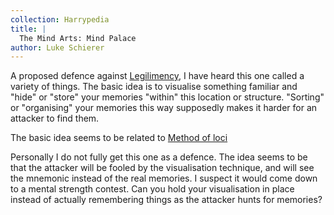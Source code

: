 ```yaml
---
collection: Harrypedia
title: |
  The Mind Arts: Mind Palace
author: Luke Schierer
---
```


A proposed defence against [Legilimency][], I have heard this one called a variety
of things. The basic idea is to visualise something familiar and "hide" or
"store" your memories "within" this location or structure. "Sorting" or
"organising" your memories this way supposedly makes it harder for an attacker
to find them.

The basic idea seems to be related to [Method of loci](https://en.wikipedia.org/wiki/Method_of_loci)

Personally I do not fully get this one as a defence. The idea seems to be that
the attacker will be fooled by the visualisation technique, and will see the
mnemonic instead of the real memories. I suspect it would come down to a mental
strength contest. Can you hold your visualisation in place instead of actually
remembering things as the attacker hunts for memories?

[Occlumency]: /harrypedia/magic/the_mind_arts/occlumency/
[Legilimency]: /harrypedia/magic/the_mind_arts/legilimency/
